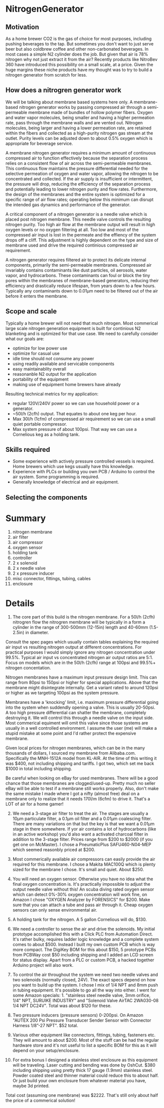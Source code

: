 # NitrogenGenerator



## Motivation

As a home brewer CO2 is the gas of choice for most purposes, including pushing beverages to the tap. But sometimes you don't want to just serve beer but also coldbrew coffee and other non-carbonated beverages. In most cases a simple N2 cylinder does the job. But given that air is 78% nitrogen why not just extract it from the air? Recently products like NitroBev 360 have introduced this possibility on a small scale, at a price. Given the huge margins these niche products have my thought was to try to build a nitrogen generator from scratch for less.

## How does a nitrogren generator work

We will be talking about membrane based systems here only. A membrane-based nitrogen generator works by passing compressed air through a semi-permeable membrane made of bundles of hollow polymer fibers. Oxygen and water vapor molecules, being smaller and having a higher permeation rate, pass through the membrane walls and are vented out. Nitrogen molecules, being larger and having a lower permeation rate, are retained within the fibers and collected as a high-purity nitrogen gas stream at the outlet. Purity levels can be adjusted down to about 0.5% oxygen which is appropriate for beverage service.

A membrane nitrogen generator requires a minimum amount of continuous compressed air to function effectively because the separation process relies on a consistent flow of air across the semi-permeable membranes. This continuous flow maintains the pressure differential needed for the selective permeation of oxygen and water vapor, allowing the nitrogen to be concentrated and collected. If the air supply is insufficient or intermittent, the pressure will drop, reducing the efficiency of the separation process and potentially leading to lower nitrogen purity and flow rates. Furthermore, the design of the membranes and the entire system is optimized for a specific range of air flow rates; operating below this minimum can disrupt the intended gas dynamics and performance of the generator.

A critical component of a nitrogen generator is a needle valve which is placed post nitrogen membrane. This needle valve controls the resulting nitrogen purity. Too high air flow at the membrane output will result in high oxygen levels or no oxygen filtering at all. Too low and most of the compressed air input is lost in the permeate and the effiency of the system drops off a cliff. This adjustment is highly dependent on the type and size of membrane used and drive the required continious compressed air requirement.

A nitrogen generator requires filtered air to protect its delicate internal components, primarily the semi-permeable membranes. Compressed air invariably contains contaminants like dust particles, oil aerosols, water vapor, and hydrocarbons. These contaminants can foul or block the tiny pores within the membranes of membrane-based generators, reducing their efficiency and drastically reduce lifespan, from years down to a few hours. Typically any contaminants down to 0.01μm need to be filtered out of the air before it enters the membrane.

## Scope and scale

Typically a home brewer will not need that much nitrogen. Most commerical large scale nitrogen generation equipment is built for continious N2 blanketing and is optimized for that use case. We need to carefully consider what our goals are:

- optimize for low power use
- optimize for casual use
- idle time should not consume any power
- using readily available and servicable components
- easy maintainablity overall
- reasonanble N2 output for the application
- portability of the equipment
- making use of equipment home brewers have already 

Resulting technical metrics for my application:

- regular 120V/240V power so we can use household power or a generator.
- ~50l/h (2cfh) output. That equates to about one keg per hour.
- Max 30l/h (1cfm) of compressed air requirement so we can use a small quiet portable compressor.
- Max system pressure of about 100psi. That way we can use a Cornelious keg as a holding tank. 

## Skills required

- Some experience with actively pressure controlled vessels is required. Home brewers which use kegs usually have this knowledge.
- Experience with PLCs or building you own PCB / Arduino to control the air system. Some programming is required.
- Generally knowledge of electrical and air equipment.

## Selecting the components

# Summary

1. nitrogen membrane
2. air filter
3. air compressor
4. oxygen sensor
5. holding tank
6. controller 
7. 2 x solenoid
8. 2 x needle valve
9. 2 x pressure inducer
10. misc connector, fittings, tubing, cables
11. enclosure

# Details

1. The core part of this build is the nitrogen membrane. For a 50l/h (2cfh) nitrogren flow the nitrogren membrane will be typically in a form a cylinder in the range of 300-500mm (12-15in) length and 40-60mm (1.5-2.5in) in diameter. 

Consult the spec pages which usually contain tables explaining the required air input vs resulting nitrogen output at different concentrations. For practical purposes I would simply ignore any nitrogen concentration under 99.5%. Typical air input vs concentrated nitrogen air output ratios are 5:1. Focus on models which are in the 50l/h (2cfh) range at 100psi and 99.5%+ nitrogen concentation.

Nitrogen membranes have a maximum input pressure design limit. This can range from 80psi to 150psi or higher for special applications. Above that the membrane might disintegrate internally. Get a variant rated to around 120psi or higher as we targeting 100psi as the system pressure. 

Membranes have a 'knocking' limit, i.e. maximum pressure differential going into the system when suddendly opening a valve. This is usually 20-50psi. A too high pressure differential can shatter the membrane, completely destroying it. We will control this through a needle valve on the input side. Most commerical equiment will omit this valve since those systems are usually in a well controlled environment. I assume the user (me) will make a stupid mistake at some point and I'd rather protect the expensive membrane.

Given local prices for nitrogen membranes, which can be in the many thousands of dollars, I sourced my membrane from Alibaba.com. Specifically the MNH-1512A model from KL-AIR. At the time of this writing it was $400, not including shipping and tariffs. I got two, which set me back $1000 in total including shipping.

Be careful when looking on eBay for used membranes. There will be a good chance that those membranes are clogged/used-up. Pretty much no seller eBay will be able to test if a membrane still works properly. Also, don't make the same mistake I made where I got a nifty (almost free) deal on a membrane only to realize that it needs 170l/m (6cfm) to drive it. That's a LOT of air for a home gamer!

2. We need a 3-stage air filter to treat the air. The stages are usually a 10μm particulate filter, a 0.1μm oil filter and a 0.01μm coalescing filter. There are many variations on that but the key is that we want a 0.01μm stage in there somewhere. If yor air contains a lot of hydrocarbons (like in an active workshop) you'd also want a activated charcoal filter in addition to the 3-stage filter. Prices range from $200 to $2000 (if you get one on McMaster). I chose a PneumaticPlus SAFU460-N04-MEP which seemed reasonbly priced at $200.

3. Most commerically available air compressors can easily provide the air required for this membrane. I chose a Makita MAC100Q which is plenty sized for the membrane I chose. It's small and quiet. About $250.

4. You will need an oxygen sensor. Otherwise you have no idea what the final oxygen concentration is. It's practically impossible to adjust the output needle valve without this! An scuba diving rated oxygen sensor which can detect 0%-30% oxygen concentration will work fine, on Amazon I chose "OXYGEN Analyzer by FORENSICS" for $200. Make sure that you can attach a tube and pass air through it. Cheap oxygen sensors can only sense environmental air.

5. A holding tank for the nitrogen. A 5 gallon Cornelious will do, $130.

6. We need a controller to sense the air and drive the solenoids. My initial prototype accomplished this with a Click PLC from Automation Direct. It's rather bulky, requires ladder logic knowledge and a complete system comes to about $500. Instead I built my own custom PCB which is way more compact. The DigiKey BOM for this about $150, 5 prototype PCBs from PCBWay cost $50 including shipping and I added an LCD screen for status display. Apart from a PLC or custom PCB, a hacked together Arduino project will also work.

7. To control the air throughout the system we need two needle valves and two solenoids (normally closed, 24V). The exact specs depend on how you want to build up the system. I chose I mix of 1/4 NPT and 8mm push in tubing equipment. It's possible to go all the way into either. I went for some Amazon specials: 1. "stainless steel needle valve, 3mm orifice, 1/4" NPT, SURUIKE INDUSTRY" and "Solenoid Valve AirTAC 2WA030-08 1/4 NPT DC24V". Total was about $120 for these. 

9. Two pressure inducers (pressure sensors) 0-200psi. On Amazon "AUTEX 200 Psi Pressure Transducer Sender Sensor with Connector Harness 1/8”-27 NPT". $52 total.

10. Various other equipment like connectors, fittings, tubing, fasteners etc. They will amount to about $200. Most of the stuff can be had the regular hardware store and it's not useful to list a specific BOM for this as it will depend on your setup/enclosure.

11. For extra bonus I designed a stainless steel enclosure as this equipment will be traveling. Laser cutting and bending was done by OshCut. $380 including shipping using pretty thick 17 gauge (1.9mm) stainless steel. Powder coated steel and thinner material could reduce this to about half. Or just build your own enclosure from whatever material you have, maybe 3d printed.

Total cost (assuming one membrane) was $2222. That's still only about half the price of a commerical solution!

